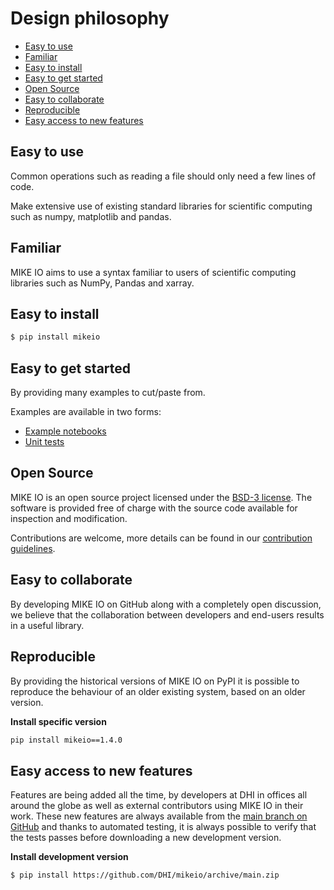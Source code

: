 # Design philosophy

* [Easy to use](#easy-to-use)
* [Familiar](#familiar)
* [Easy to install](#easy-to-install)
* [Easy to get started](#easy-to-get-started)
* [Open Source​](#open-source)
* [Easy to collaborate​](#easy-to-collaborate)
* [Reproducible](#reproducible)
* [Easy access to new features](#easy-access-to-new-features)


## Easy to use

Common operations such as reading a file should only need a few lines of code.

Make extensive use of existing standard libraries for scientific computing such as numpy, matplotlib and pandas.


## Familiar

MIKE IO aims to use a syntax familiar to users of scientific computing libraries such as NumPy, Pandas and xarray.

## Easy to install

```bash
$ pip install mikeio
```

## Easy to get started
By providing many examples to cut/paste from.

Examples are available in two forms:

* [Example notebooks](examples/index.qmd)
* [Unit tests](https://github.com/DHI/mikeio/tree/main/tests)


## Open Source​
MIKE IO is an open source project licensed under the [BSD-3 license](https://github.com/DHI/mikeio/blob/main/License.txt).
The software is provided free of charge with the source code available for inspection and modification.

Contributions are welcome, more details can be found in our [contribution guidelines](https://github.com/DHI/mikeio/blob/main/CONTRIBUTING.md).

## Easy to collaborate
By developing MIKE IO on GitHub along with a completely open discussion, we believe that the collaboration between developers and end-users results in a useful library.

## Reproducible
By providing the historical versions of MIKE IO on PyPI it is possible to reproduce the behaviour of an older existing system, based on an older version.

**Install specific version**

```bash
pip install mikeio==1.4.0
```

## Easy access to new features
Features are being added all the time, by developers at DHI in offices all around the globe as well as external contributors using MIKE IO in their work.
These new features are always available from the [main branch on GitHub](https://github.com/DHI/mikeio) and thanks to automated testing, it is always possible to verify that the tests passes before downloading a new development version.

**Install development version**

```bash
$ pip install https://github.com/DHI/mikeio/archive/main.zip
```
